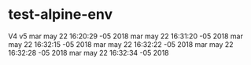 # test-alpine-env
V4
v5
mar may 22 16:20:29 -05 2018
mar may 22 16:31:20 -05 2018
mar may 22 16:32:15 -05 2018
mar may 22 16:32:22 -05 2018
mar may 22 16:32:28 -05 2018
mar may 22 16:32:34 -05 2018
